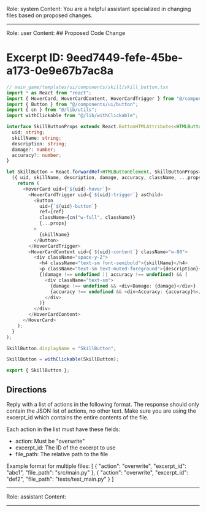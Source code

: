Role: system
Content: You are a helpful assistant specialized in changing files based on proposed changes.
__________________
Role: user
Content: ## Proposed Code Change
# Excerpt ID: 9eed7449-fefe-45be-a173-0e9e67b7ac8a
```typescript
// main_game/templates/ui/components/skill/skill_button.tsx
import * as React from "react";
import { HoverCard, HoverCardContent, HoverCardTrigger } from "@/components/ui/hover_card";
import { Button } from "@/components/ui/button";
import { cn } from "@/lib/utils";
import withClickable from "@/lib/withClickable";

interface SkillButtonProps extends React.ButtonHTMLAttributes<HTMLButtonElement> {
  uid: string;
  skillName: string;
  description: string;
  damage?: number;
  accuracy?: number;
}

let SkillButton = React.forwardRef<HTMLButtonElement, SkillButtonProps>(
  ({ uid, skillName, description, damage, accuracy, className, ...props }, ref) => {
    return (
      <HoverCard uid={`${uid}-hover`}>
        <HoverCardTrigger uid={`${uid}-trigger`} asChild>
          <Button
            uid={`${uid}-button`}
            ref={ref}
            className={cn("w-full", className)}
            {...props}
          >
            {skillName}
          </Button>
        </HoverCardTrigger>
        <HoverCardContent uid={`${uid}-content`} className="w-80">
          <div className="space-y-2">
            <h4 className="text-sm font-semibold">{skillName}</h4>
            <p className="text-sm text-muted-foreground">{description}</p>
            {(damage !== undefined || accuracy !== undefined) && (
              <div className="text-sm">
                {damage !== undefined && <div>Damage: {damage}</div>}
                {accuracy !== undefined && <div>Accuracy: {accuracy}%</div>}
              </div>
            )}
          </div>
        </HoverCardContent>
      </HoverCard>
    );
  }
);

SkillButton.displayName = "SkillButton";

SkillButton = withClickable(SkillButton);

export { SkillButton };
```

## Directions
Reply with a list of actions in the following format. The response should only contain the JSON list of actions, no other text.
Make sure you are using the excerpt_id which contains the entire contents of the file.

Each action in the list must have these fields:
- action: Must be "overwrite"
- excerpt_id: The ID of the excerpt to use
- file_path: The relative path to the file

Example format for multiple files:
[
    {
        "action": "overwrite",
        "excerpt_id": "abc1",
        "file_path": "src/main.py"
    },
    {
        "action": "overwrite",
        "excerpt_id": "def2",
        "file_path": "tests/test_main.py"
    }
]
__________________
Role: assistant
Content: 
__________________
